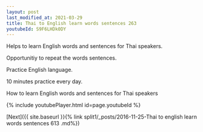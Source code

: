 ```yaml
---
layout: post
last_modified_at: 2021-03-29
title: Thai to English learn words sentences 263 
youtubeId: S9F6LHDk0DY
---
```

 
 
Helps to learn English words and sentences for Thai speakers.

Opportunitiy to repeat the words sentences. 

Practice English language. 
 
10 minutes practice every day. 
 
How to learn English words and sentences for Thai speakers 
 
{% include youtubePlayer.html id=page.youtubeId %}
 
 
[Next]({{ site.baseurl }}{% link  split1/_posts/2016-11-25-Thai to english learn words sentences 613 .md%})
 
